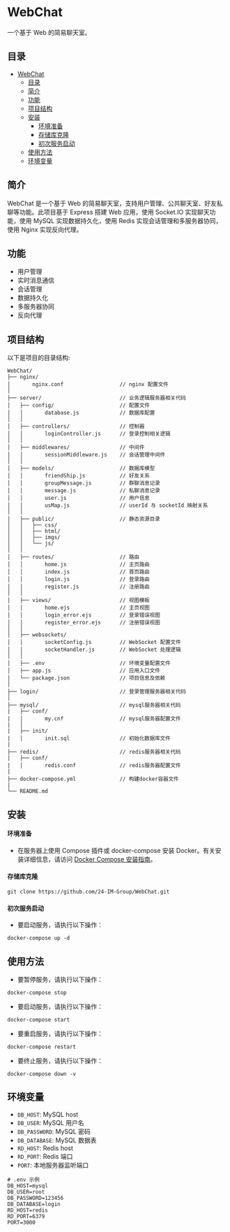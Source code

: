 # WebChat

一个基于 Web 的简易聊天室。

## 目录

- [WebChat](#webchat)
  - [目录](#目录)
  - [简介](#简介)
  - [功能](#功能)
  - [项目结构](#项目结构)
  - [安装](#安装)
      - [环境准备](#环境准备)
      - [存储库克隆](#存储库克隆)
      - [初次服务启动](#初次服务启动)
  - [使用方法](#使用方法)
  - [环境变量](#环境变量)

## 简介

WebChat 是一个基于 Web 的简易聊天室，支持用户管理、公共聊天室、好友私聊等功能。此项目基于 Express 搭建 Web 应用，使用 Socket.IO 实现聊天功能，使用 MySQL 实现数据持久化，使用 Redis 实现会话管理和多服务器协同，使用 Nginx 实现反向代理。

## 功能

- 用户管理
- 实时消息通信
- 会话管理
- 数据持久化
- 多服务器协同
- 反向代理

## 项目结构

以下是项目的目录结构:

```
WebChat/
├── nginx/
│       nginx.conf                  // nginx 配置文件
│
├── server/                         // 业务逻辑服务器相关代码
│   ├── config/                     // 配置文件
│   │       database.js             // 数据库配置
│   │
│   ├── controllers/                // 控制器
│   │       loginController.js      // 登录控制相关逻辑
│   │   
│   ├── middlewares/                // 中间件
│   │       sessionMiddleware.js    // 会话管理中间件
│   │
│   ├── models/                     // 数据库模型
│   │       friendShip.js           // 好友关系
│   │       groupMessage.js         // 群聊消息记录
│   │       message.js              // 私聊消息记录
│   │       user.js                 // 用户信息
│   │       usMap.js                // userId 与 socketId 映射关系
│   │
│   ├── public/                     // 静态资源目录
│   │   ├── css/                    
│   │   ├── html/                  
│   │   ├── imgs/              
│   │   └── js/  
│   │
│   ├── routes/                     // 路由
│   │       home.js                 // 主页路由
│   │       index.js                // 首页路由
│   │       login.js                // 登录路由
│   │       register.js             // 注册路由
│   │
│   ├── views/                      // 视图模板
│   │       home.ejs                // 主页视图
│   │       login_error.ejs         // 登录错误视图
│   │       register_error.ejs      // 注册错误视图
│   │
│   ├── websockets/           
│   │       socketConfig.js         // WebSocket 配置文件  
│   │       socketHandler.js        // WebSocket 处理逻辑
│   │
│   ├── .env                        // 环境变量配置文件
│   ├── app.js                      // 应用入口文件
│   └── package.json                // 项目信息及依赖
│   
├── login/                          // 登录管理服务器相关代码
│ 
├── mysql/                          // mysql服务器相关代码
|   ├── conf/
|   │       my.cnf                  // mysql服务器配置文件
|   │
|   ├── init/
|   │       init.sql                // 初始化数据库文件 
|
├── redis/                          // redis服务器相关代码
|   ├── conf/
|   │       redis.conf              // redis服务器配置文件
|
├── docker-compose.yml              // 构建docker容器文件
|
└── README.md  
```

## 安装

#### 环境准备

- 在服务器上使用 Compose 插件或 docker-compose 安装 Docker。有关安装详细信息，请访问 [Docker Compose 安装指南](https://blog.csdn.net/weixin_44330367/article/details/130281711)。

#### 存储库克隆

```
git clone https://github.com/24-IM-Group/WebChat.git
```
#### 初次服务启动

- 要启动服务，请执行以下操作：
```
docker-compose up -d 
```

## 使用方法

- 要暂停服务，请执行以下操作：
```
docker-compose stop 
```

- 要启动服务，请执行以下操作：
```
docker-compose start 
```

- 要重启服务，请执行以下操作：
```
docker-compose restart 
```

- 要终止服务，请执行以下操作：
```
docker-compose down -v
```

## 环境变量

- `DB_HOST`: MySQL host
- `DB_USER`: MySQL 用户名
- `DB_PASSWORD`: MySQL 密码
- `DB_DATABASE`: MySQL 数据表
- `RD_HOST`: Redis host
- `RD_PORT`: Redis 端口
- `PORT`: 本地服务器监听端口

```
# .env 示例
DB_HOST=mysql
DB_USER=root
DB_PASSWORD=123456
DB_DATABASE=login
RD_HOST=redis
RD_PORT=6379
PORT=3000
```
